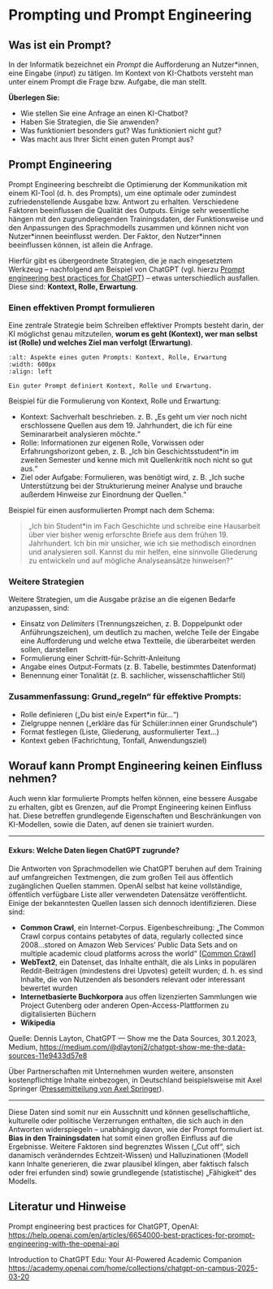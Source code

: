 # Prompting und Prompt Engineering 

## Was ist ein Prompt?

In der Informatik bezeichnet ein *Prompt* die Aufforderung an Nutzer\*innen, eine Eingabe (*input*) zu tätigen. Im Kontext von KI-Chatbots versteht man unter einem Prompt die Frage bzw. Aufgabe, die man stellt.

**Überlegen Sie:**
- Wie stellen Sie eine Anfrage an einen KI-Chatbot?
- Haben Sie Strategien, die Sie anwenden?
- Was funktioniert besonders gut? Was funktioniert nicht gut?
- Was macht aus Ihrer Sicht einen guten Prompt aus?


## Prompt Engineering

Prompt Engineering beschreibt die Optimierung der Kommunikation mit einem KI-Tool (d. h. des Prompts), um eine optimale oder zumindest zufriedenstellende Ausgabe bzw. Antwort zu erhalten.
Verschiedene Faktoren beeinflussen die Qualität des Outputs. Einige sehr wesentliche hängen mit den zugrundeliegenden Trainingsdaten, der Funktionsweise und den Anpassungen des Sprachmodells zusammen und können nicht von Nutzer\*innen beeinflusst werden. Der Faktor, den Nutzer\*innen beeinflussen können, ist allein die Anfrage.

Hierfür gibt es übergeordnete Strategien, die je nach eingesetztem Werkzeug – nachfolgend am Beispiel von ChatGPT (vgl. hierzu [Prompt engineering best practices for ChatGPT]( https://help.openai.com/en/articles/6654000-best-practices-for-prompt-engineering-with-the-openai-api)) – etwas unterschiedlich ausfallen.
Diese sind: **Kontext, Rolle, Erwartung**.

### Einen effektiven Prompt formulieren

Eine zentrale Strategie beim Schreiben effektiver Prompts besteht darin, der KI möglichst genau mitzuteilen, **worum es geht (Kontext), wer man selbst ist (Rolle) und welches Ziel man verfolgt (Erwartung)**.

```{figure} ../img/prompting.drawio.png
:alt: Aspekte eines guten Prompts: Kontext, Rolle, Erwartung
:width: 600px
:align: left

Ein guter Prompt definiert Kontext, Rolle und Erwartung.
```

Beispiel für die Formulierung von Kontext, Rolle und Erwartung:

- Kontext: Sachverhalt beschrieben. z. B. „Es geht um vier noch nicht erschlossene Quellen aus dem 19. Jahrhundert, die ich für eine Seminararbeit analysieren möchte.“
- Rolle: Informationen zur eigenen Rolle, Vorwissen oder Erfahrungshorizont geben, z. B. „Ich bin Geschichtsstudent\*in im zweiten Semester und kenne mich mit Quellenkritik noch nicht so gut aus.“
- Ziel oder Aufgabe: Formulieren, was benötigt wird, z. B. „Ich suche Unterstützung bei der Strukturierung meiner Analyse und brauche außerdem Hinweise zur Einordnung der Quellen.“

Beispiel für einen ausformulierten Prompt nach dem Schema:
> „Ich bin Student\*in im Fach Geschichte und schreibe eine Hausarbeit über vier bisher wenig erforschte Briefe aus dem frühen 19. Jahrhundert. Ich bin mir unsicher, wie ich sie methodisch einordnen und analysieren soll. Kannst du mir helfen, eine sinnvolle Gliederung zu entwickeln und auf mögliche Analyseansätze hinweisen?“

###  Weitere Strategien

Weitere Strategien, um die Ausgabe präzise an die eigenen Bedarfe anzupassen, sind:
- Einsatz von *Delimiters* (Trennungszeichen, z. B. Doppelpunkt oder Anführungszeichen), um deutlich zu machen, welche Teile der Eingabe eine Aufforderung und welche etwa Textteile, die überarbeitet werden sollen, darstellen
- Formulierung einer Schritt-für-Schritt-Anleitung
- Angabe eines Output-Formats (z. B. Tabelle, bestimmtes Datenformat)
- Benennung einer Tonalität (z. B. sachlicher, wissenschaftlicher Stil)

### Zusammenfassung: Grund„regeln“ für effektive Prompts:

- Rolle definieren („Du bist ein/e Expert\*in für…“)
- Zielgruppe nennen („erkläre das für Schüler:innen einer Grundschule“)
- Format festlegen (Liste, Gliederung, ausformulierter Text…)
- Kontext geben (Fachrichtung, Tonfall, Anwendungsziel)

## Worauf kann Prompt Engineering keinen Einfluss nehmen?

Auch wenn klar formulierte Prompts helfen können, eine bessere Ausgabe zu erhalten, gibt es Grenzen, auf die Prompt Engineering keinen Einfluss hat. Diese betreffen grundlegende Eigenschaften und Beschränkungen von KI-Modellen, sowie die Daten, auf denen sie trainiert wurden.

---

#### Exkurs: Welche Daten liegen ChatGPT zugrunde?

Die Antworten von Sprachmodellen wie ChatGPT beruhen auf dem Training auf umfangreichen Textmengen, die zum großen Teil aus öffentlich zugänglichen Quellen stammen. OpenAI selbst hat keine vollständige, öffentlich verfügbare Liste aller verwendeten Datensätze veröffentlicht. Einige der bekanntesten Quellen lassen sich dennoch identifizieren. Diese sind:

- **Common Crawl**, ein Internet-Corpus. Eigenbeschreibung: „The Common Crawl corpus contains petabytes of data, regularly collected since 2008...stored on Amazon Web Services’ Public Data Sets and on multiple academic cloud platforms across the world“ [[Common Crawl](https://commoncrawl.org/overview)]
- **WebText2**, ein Datenset, das Inhalte enthält, die als Links in populären Reddit-Beiträgen (mindestens drei Upvotes) geteilt wurden; d. h. es sind Inhalte, die von Nutzenden als besonders relevant oder interessant bewertet wurden
- **Internetbasierte Buchkorpora** aus offen lizenzierten Sammlungen wie Project Gutenberg oder anderen Open-Access-Plattformen zu digitalisierten Büchern
- **Wikipedia**

Quelle: Dennis Layton, ChatGPT — Show me the Data Sources, 30.1.2023, Medium, https://medium.com/@dlaytonj2/chatgpt-show-me-the-data-sources-11e9433d57e8

Über Partnerschaften mit Unternehmen wurden weitere, ansonsten kostenpflichtige Inhalte einbezogen, in Deutschland beispielsweise mit Axel Springer ([Pressemitteilung von Axel Springer](https://www.axelspringer.com/de/ax-press-release/axel-springer-und-openai-neue-partnerschaft-staerkt-nutzen-von-ki-im-journalismus)).

---


Diese Daten sind somit nur ein Ausschnitt und können gesellschaftliche, kulturelle oder politische Verzerrungen enthalten, die sich auch in den Antworten widerspiegeln – unabhängig davon, wie der Prompt formuliert ist. 
**Bias in den Trainingsdaten** hat somit einen großen Einfluss auf die Ergebnisse. Weitere Faktoren sind begrenztes Wissen („Cut off“, sich danamisch veränderndes Echtzeit-Wissen) und Halluzinationen (Modell kann Inhalte generieren, die zwar plausibel klingen, aber faktisch falsch oder frei erfunden sind) sowie grundlegende (statistische) „Fähigkeit“ des Modells.

## Literatur und Hinweise

Prompt engineering best practices for ChatGPT, OpenAI:
https://help.openai.com/en/articles/6654000-best-practices-for-prompt-engineering-with-the-openai-api

Introduction to ChatGPT Edu: Your AI-Powered Academic Companion
https://academy.openai.com/home/collections/chatgpt-on-campus-2025-03-20